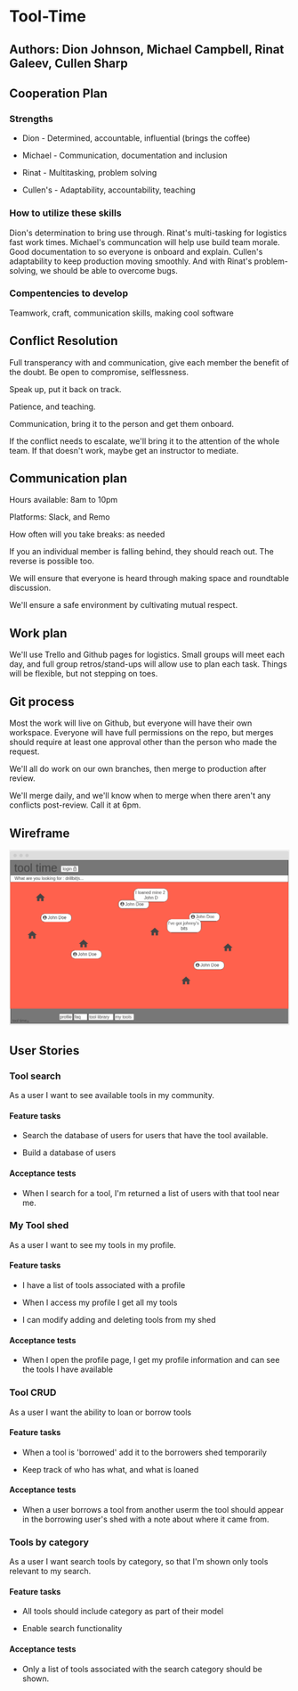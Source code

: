 # Tool-Time

## Authors: Dion Johnson, Michael Campbell, Rinat Galeev, Cullen Sharp

## Cooperation Plan

### Strengths

- Dion - Determined, accountable, influential (brings the coffee)

- Michael - Communication, documentation and inclusion

- Rinat - Multitasking, problem solving

- Cullen's - Adaptability, accountability, teaching

### How to utilize these skills

Dion's determination to bring use through. Rinat's multi-tasking for logistics fast work times. Michael's communcation will help use build team morale. Good documentation to so everyone is onboard and explain. Cullen's adaptability to keep production moving smoothly. And with Rinat's problem-solving, we should be able to overcome bugs.

### Compentencies to develop

Teamwork, craft, communication skills, making cool software

## Conflict Resolution

Full transperancy with and communication, give each member the benefit of the doubt. Be open to compromise, selflessness.

Speak up, put it back on track.

Patience, and teaching.

Communication, bring it to the person and get them onboard.

If the conflict needs to escalate, we'll bring it to the attention of the whole team. If that doesn't work, maybe get an instructor to mediate.

## Communication plan

Hours available: 8am to 10pm

Platforms: Slack, and Remo

How often will you take breaks: as needed

If you an individual member is falling behind, they should reach out. The reverse is possible too.

We will ensure that everyone is heard through making space and roundtable discussion.

We'll ensure a safe environment by cultivating mutual respect.

## Work plan

We'll use Trello and Github pages for logistics. Small groups will meet each day, and full group retros/stand-ups will allow use to plan each task. Things will be flexible, but not stepping on toes.

## Git process

Most the work will live on Github, but everyone will have their own workspace. Everyone will have full permissions on the repo, but merges should require at least one approval other than the person who made the request.

We'll all do work on our own branches, then merge to production after review.

We'll merge daily, and we'll know when to merge when there aren't any conflicts post-review. Call it at 6pm.

## Wireframe

![Wireframe](wireframe.png)

## User Stories

### Tool search

As a user I want to see available tools in my community.

#### **Feature tasks**

- Search the database of users for users that have the tool available.

- Build a database of users

#### **Acceptance tests**

- When I search for a tool, I'm returned a list of users with that tool near me.

### My Tool shed

As a user I want to see my tools in my profile.

#### **Feature tasks**

- I have a list of tools associated with a profile

- When I access my profile I get all my tools

- I can modify adding and deleting tools from my shed

#### **Acceptance tests**

- When I open the profile page, I get my profile information and can see the tools I have available

### Tool CRUD

As a user I want the ability to loan or borrow tools

#### **Feature tasks**

- When a tool is 'borrowed' add it to the borrowers shed temporarily

- Keep track of who has what, and what is loaned

#### **Acceptance tests**

- When a user borrows a tool from another userm the tool should appear in the borrowing user's shed with a note about where it came from.

### Tools by category

As a user I want search tools by category, so that I'm shown only tools relevant to my search.

#### Feature tasks

- All tools should include category as part of their model

- Enable search functionality

#### Acceptance tests

- Only a list of tools associated with the search category should be shown.
